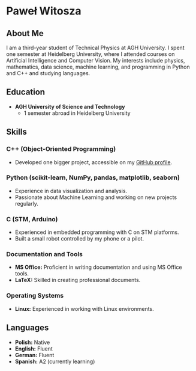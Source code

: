 # Paweł Witosza

## About Me
I am a third-year student of Technical Physics at AGH University. I spent one semester at Heidelberg University, where I attended courses on Artificial Intelligence and Computer Vision. My interests include physics, mathematics, data science, machine learning, and programming in Python and C++ and studying languages.

## Education
- **AGH University of Science and Technology**
  - 1 semester abroad in Heidelberg University

## Skills

### C++ (Object-Oriented Programming)
- Developed one bigger project, accessible on my [GitHub profile](https://github.com/Pabito22?tab=repositories).

### Python (scikit-learn, NumPy, pandas, matplotlib, seaborn)
- Experience in data visualization and analysis.
- Passionate about Machine Learning and working on new projects regularly.

### C (STM, Arduino)
- Experienced in embedded programming with C on STM platforms.
- Built a small robot controlled by my phone or a pilot.

### Documentation and Tools
- **MS Office:** Proficient in writing documentation and using MS Office tools.
- **LaTeX:** Skilled in creating professional documents.
  
### Operating Systems
- **Linux:** Experienced in working with Linux environments.

## Languages
- **Polish:** Native
- **English:** Fluent
- **German:** Fluent
- **Spanish:** A2 (currently learning)

